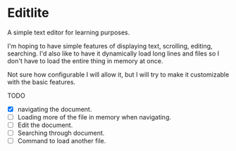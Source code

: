 # Editlite

A simple text editor for learning purposes.

I'm hoping to have simple features of displaying text, scrolling, editing, searching.
I'd also like to have it dynamically load long lines and files so I don't have to load the entire thing in memory at once.

Not sure how configurable I will allow it, but I will try to make it customizable with the basic features.

TODO
- [x] navigating the document.
- [ ] Loading more of the file in memory when navigating.
- [ ] Edit the document.
- [ ] Searching through document.
- [ ] Command to load another file.
